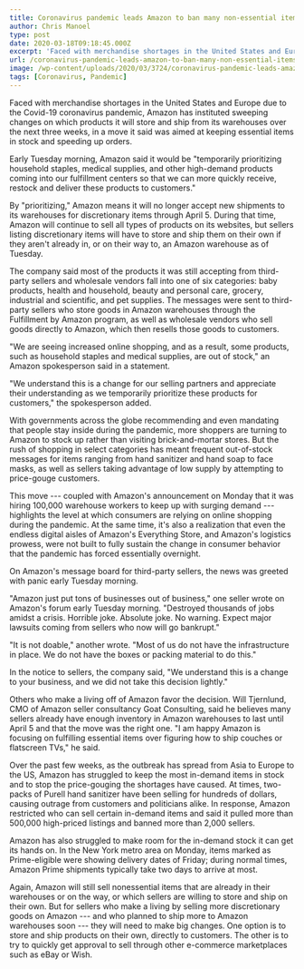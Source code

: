 ```yaml
---
title: Coronavirus pandemic leads Amazon to ban many non-essential items
author: Chris Manoel
type: post
date: 2020-03-18T09:18:45.000Z
excerpt: 'Faced with merchandise shortages in the United States and Europe due to the Covid-19 coronavirus pandemic, Amazon has instituted sweeping changes on which products it will store and ship from its warehouses over the next three weeks, in a move it said was aimed at keeping essential items in stock and speeding up orders. Early&hellip;'
url: /coronavirus-pandemic-leads-amazon-to-ban-many-non-essential-items/
image: /wp-content/uploads/2020/03/3724/coronavirus-pandemic-leads-amazon-to-ban-many-non-essential-items.jpg
tags: [Coronavirus, Pandemic]
---
```


Faced with merchandise shortages in the United States and Europe due to the Covid-19 coronavirus pandemic, Amazon has instituted sweeping changes on which products it will store and ship from its warehouses over the next three weeks, in a move it said was aimed at keeping essential items in stock and speeding up orders.

Early Tuesday morning, Amazon said it would be "temporarily prioritizing household staples, medical supplies, and other high-demand products coming into our fulfillment centers so that we can more quickly receive, restock and deliver these products to customers."

By "prioritizing," Amazon means it will no longer accept new shipments to its warehouses for discretionary items through April 5. During that time, Amazon will continue to sell all types of products on its websites, but sellers listing discretionary items will have to store and ship them on their own if they aren't already in, or on their way to, an Amazon warehouse as of Tuesday.

The company said most of the products it was still accepting from third-party sellers and wholesale vendors fall into one of six categories: baby products, health and household, beauty and personal care, grocery, industrial and scientific, and pet supplies. The messages were sent to third-party sellers who store goods in Amazon warehouses through the Fulfillment by Amazon program, as well as wholesale vendors who sell goods directly to Amazon, which then resells those goods to customers.

"We are seeing increased online shopping, and as a result, some products, such as household staples and medical supplies, are out of stock," an Amazon spokesperson said in a statement.

"We understand this is a change for our selling partners and appreciate their understanding as we temporarily prioritize these products for customers," the spokesperson added.

With governments across the globe recommending and even mandating that people stay inside during the pandemic, more shoppers are turning to Amazon to stock up rather than visiting brick-and-mortar stores. But the rush of shopping in select categories has meant frequent out-of-stock messages for items ranging from hand sanitizer and hand soap to face masks, as well as sellers taking advantage of low supply by attempting to price-gouge customers.

This move --- coupled with Amazon's announcement on Monday that it was hiring 100,000 warehouse workers to keep up with surging demand --- highlights the level at which consumers are relying on online shopping during the pandemic. At the same time, it's also a realization that even the endless digital aisles of Amazon's Everything Store, and Amazon's logistics prowess, were not built to fully sustain the change in consumer behavior that the pandemic has forced essentially overnight.

On Amazon's message board for third-party sellers, the news was greeted with panic early Tuesday morning.

"Amazon just put tons of businesses out of business," one seller wrote on Amazon's forum early Tuesday morning. "Destroyed thousands of jobs amidst a crisis. Horrible joke. Absolute joke. No warning. Expect major lawsuits coming from sellers who now will go bankrupt."

"It is not doable," another wrote. "Most of us do not have the infrastructure in place. We do not have the boxes or packing material to do this."

In the notice to sellers, the company said, "We understand this is a change to your business, and we did not take this decision lightly."

Others who make a living off of Amazon favor the decision. Will Tjernlund, CMO of Amazon seller consultancy Goat Consulting, said he believes many sellers already have enough inventory in Amazon warehouses to last until April 5 and that the move was the right one. "I am happy Amazon is focusing on fulfilling essential items over figuring how to ship couches or flatscreen TVs," he said.

Over the past few weeks, as the outbreak has spread from Asia to Europe to the US, Amazon has struggled to keep the most in-demand items in stock and to stop the price-gouging the shortages have caused. At times, two-packs of Purell hand sanitizer have been selling for hundreds of dollars, causing outrage from customers and politicians alike. In response, Amazon restricted who can sell certain in-demand items and said it pulled more than 500,000 high-priced listings and banned more than 2,000 sellers.

Amazon has also struggled to make room for the in-demand stock it can get its hands on. In the New York metro area on Monday, items marked as Prime-eligible were showing delivery dates of Friday; during normal times, Amazon Prime shipments typically take two days to arrive at most.

Again, Amazon will still sell nonessential items that are already in their warehouses or on the way, or which sellers are willing to store and ship on their own. But for sellers who make a living by selling more discretionary goods on Amazon --- and who planned to ship more to Amazon warehouses soon --- they will need to make big changes. One option is to store and ship products on their own, directly to customers. The other is to try to quickly get approval to sell through other e-commerce marketplaces such as eBay or Wish.

